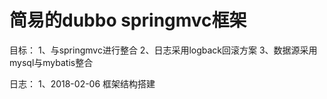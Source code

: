 # 简易的dubbo springmvc框架
目标：
1、与springmvc进行整合
2、日志采用logback回滚方案
3、数据源采用mysql与mybatis整合

日志：
1、2018-02-06 框架结构搭建
